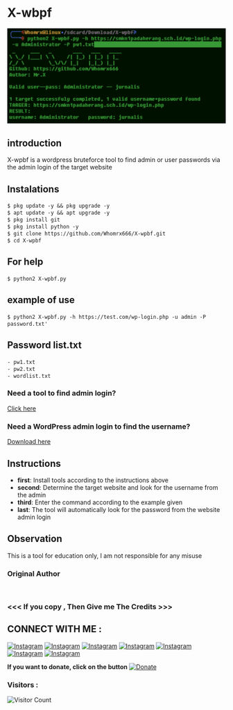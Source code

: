 # X-wbpf
![X-wpbf preview](X-wpbf.jpg)

## introduction
X-wpbf is a wordpress bruteforce tool to find admin or user passwords via the admin login of the target website

## Instalations
```
$ pkg update -y && pkg upgrade -y
$ apt update -y && apt upgrade -y
$ pkg install git
$ pkg install python -y
$ git clone https://github.com/Whomrx666/X-wpbf.git
$ cd X-wpbf
```
## For help
```
$ python2 X-wpbf.py
```
## example of use 
```
$ python2 X-wpbf.py -h https://test.com/wp-login.php -u admin -P password.txt'
```
## Password list.txt
```
- pw1.txt
- pw2.txt
- wordlist.txt
```

### Need a tool to find admin login?
[Click here](https://github.com/Whomrx666/admin-finder)

### Need a WordPress admin login to find the username?
[Download here](https://www.mediafire.com/file/4mg9jrdea9gsp97/WP_admin.zip/file)

## Instructions
- **first**: Install tools according to the instructions above
- **second**: Determine the target website and look for the username from the admin
- **third**: Enter the command according to the example given
- **last**: The tool will automatically look for the password from the website admin login

## Observation
This is a tool for education only, I am not responsible for any misuse
### Original Author
<a href="https://github.com/Whomrx666"><img src="https://img.shields.io/badge/Original-Author-brightgreen.svg" alt=""/></a>

### <<< If you copy , Then Give me The Credits >>>

## CONNECT WITH ME :

[![Instagram](https://img.shields.io/badge/WEBSITE-VISIT-yellow?style=for-the-badge&logo=blogger)](https://whomrxhackers.blogspot.com/)
[![Instagram](https://img.shields.io/badge/TWITTER-FOLLOW-red?style=for-the-badge&logo=x)](https://twitter.com/whomrx666)
[![Instagram](https://img.shields.io/badge/YOUTUBE-SUBSCRIBE-red?style=for-the-badge&logo=youtube)](https://youtube.com/@whomrx666)
[![Instagram](https://img.shields.io/badge/FACEBOOK-LIKE-red?style=for-the-badge&logo=facebook)](https://facebook.com/https://www.facebook.com/whomrx.666)
[![Instagram](https://img.shields.io/badge/TELEGRAM-CONNECT-red?style=for-the-badge&logo=telegram)](https://t.me/@Whomr_X)
[![Instagram](https://img.shields.io/badge/GMAIL-CONTACT-red?style=for-the-badge&logo=gmail)](mailto:whomrx666@gmail.com)
[![Instagram](https://img.shields.io/badge/TIKTOK-FOLLOW-red?style=for-the-badge&logo=tiktok)](https://www.tiktok.com/@whomr.x)

**If you want to donate, click on the button**
<a href="https://saweria.co/whomrx"><img title="Donate" src="https://img.shields.io/badge/Donate-X wpbf-yellow?style=for-the-badge&logo=github"></a>

### Visitors :
![Visitor Count](https://profile-counter.glitch.me/Whomrx666/count.svg)